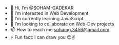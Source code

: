 - 👋 Hi, I’m @SOHAM-GADEKAR
- 👀 I’m interested in Web Development
- 🌱 I’m currently learning JavaScript
- 💞️ I’m looking to collaborate on Web-Dev projects
- 📫 How to reach me sohamg.3456@gmail.com
- ⚡ Fun fact: I can draw you 😉✌️

<!---
SOHAM-GADEKAR/SOHAM-GADEKAR is a ✨ special ✨ repository because its `README.md` (this file) appears on your GitHub profile.
You can click the Preview link to take a look at your changes.
--->
